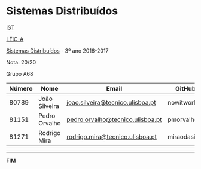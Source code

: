 # Sistemas Distribuídos

[IST](https://tecnico.ulisboa.pt/pt/) 

[LEIC-A](https://fenix.tecnico.ulisboa.pt/cursos/leic-a/descricao)

[Sistemas Distribuídos](https://fenix.tecnico.ulisboa.pt/disciplinas/SDis12645111326/2016-2017/2-semestre) - 3º ano 2016-2017

Nota: 20/20

Grupo A68

| Número | Nome | Email | GitHub |
| --------- | ------- | ------  | -------- |
| 80789   | João Silveira   | joao.silveira@tecnico.ulisboa.pt    | nowitworks |
| 81151    | Pedro Orvalho | pedro.orvalho@tecnico.ulisboa.pt    | pmorvalho |
| 81271  | Rodrigo Mira | rodrigo.mira@tecnico.ulisboa.pt | miraodasilva |


-------------------------------------------------------------------------------
**FIM**

